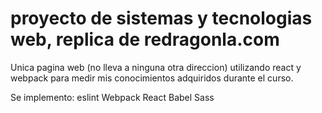 # proyecto de sistemas y tecnologias web, replica de redragonla.com

Unica pagina web (no lleva a ninguna otra direccion) utilizando react y webpack para medir mis conocimientos adquiridos durante el curso.

Se implemento:
eslint
Webpack
React
Babel
Sass